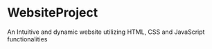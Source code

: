 # WebsiteProject
An Intuitive and dynamic website utilizing HTML, CSS and JavaScript functionalities 
